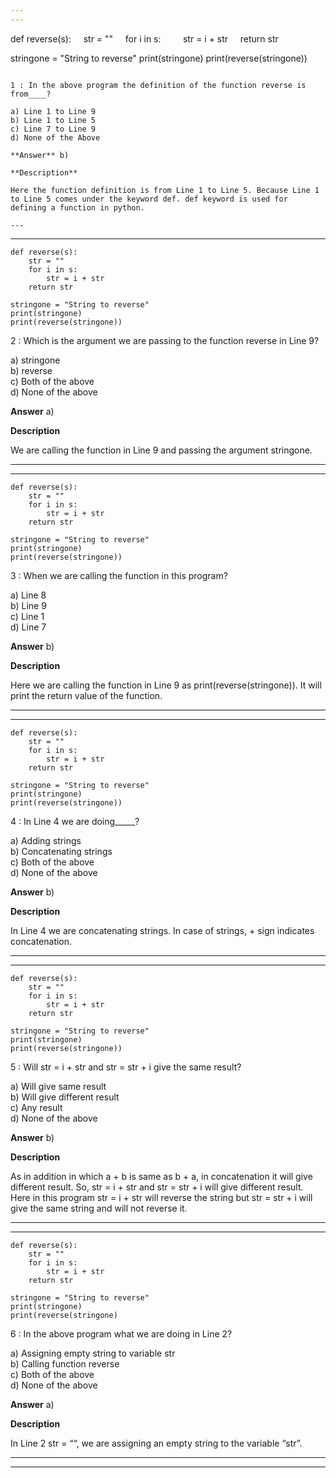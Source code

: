 ```yaml
---
---


```
def reverse(s):
    str = ""
    for i in s:
        str = i + str
    return str

stringone = "String to reverse"
print(stringone)
print(reverse(stringone))
```

1 : In the above program the definition of the function reverse is from____?  

a) Line 1 to Line 9  
b) Line 1 to Line 5   
c) Line 7 to Line 9   
d) None of the Above  

**Answer** b) 

**Description**

Here the function definition is from Line 1 to Line 5. Because Line 1 to Line 5 comes under the keyword def. def keyword is used for defining a function in python.  

---
```

---


```
def reverse(s):
    str = ""
    for i in s:
        str = i + str
    return str

stringone = "String to reverse"
print(stringone)
print(reverse(stringone))
```

2 : Which is the argument we are passing to the function reverse in Line 9?  

a) stringone   
b) reverse  
c) Both of the above  
d) None of the above  

**Answer** a) 

**Description**

We are calling the function in Line 9 and passing the argument stringone.  

---
---


```
def reverse(s):
    str = ""
    for i in s:
        str = i + str
    return str

stringone = "String to reverse"
print(stringone)
print(reverse(stringone))
```

3 : When we are calling the function in this program?  

a) Line 8  
b) Line 9   
c) Line 1   
d) Line 7  

**Answer** b) 

**Description**

Here we are calling the function in Line 9 as print(reverse(stringone)). It will print the return value of the function.  

---
---


```
def reverse(s):
    str = ""
    for i in s:
        str = i + str
    return str

stringone = "String to reverse"
print(stringone)
print(reverse(stringone))
```

4 : In Line 4 we are doing_____?  

a) Adding strings   
b) Concatenating strings  
c) Both of the above  
d) None of the above  

**Answer** b) 

**Description**

In Line 4 we are concatenating strings. In case of strings, + sign indicates concatenation.  

---
---


```
def reverse(s):
    str = ""
    for i in s:
        str = i + str
    return str

stringone = "String to reverse"
print(stringone)
print(reverse(stringone))
```

5 : Will str = i + str and str = str + i give the same result?  

a) Will give same result  
b) Will give different result  
c) Any result   
d) None of the above  

**Answer** b) 

**Description**

As in addition in which a + b is same as b + a, in concatenation it will give different result. So, str = i + str and str = str + i will give different result. Here in this program str = i + str will reverse the string but str = str + i will give the same string and will not reverse it.

---
---


```
def reverse(s):
    str = ""
    for i in s:
        str = i + str
    return str

stringone = "String to reverse"
print(stringone)
print(reverse(stringone)
```

6 : In the above program what we are doing in Line 2?  

a) Assigning empty string to variable str  
b) Calling function reverse  
c) Both of the above  
d) None of the above  

**Answer** a) 

**Description**

In Line 2 str = ““, we are assigning an empty string to the variable “str”.  

---
---



